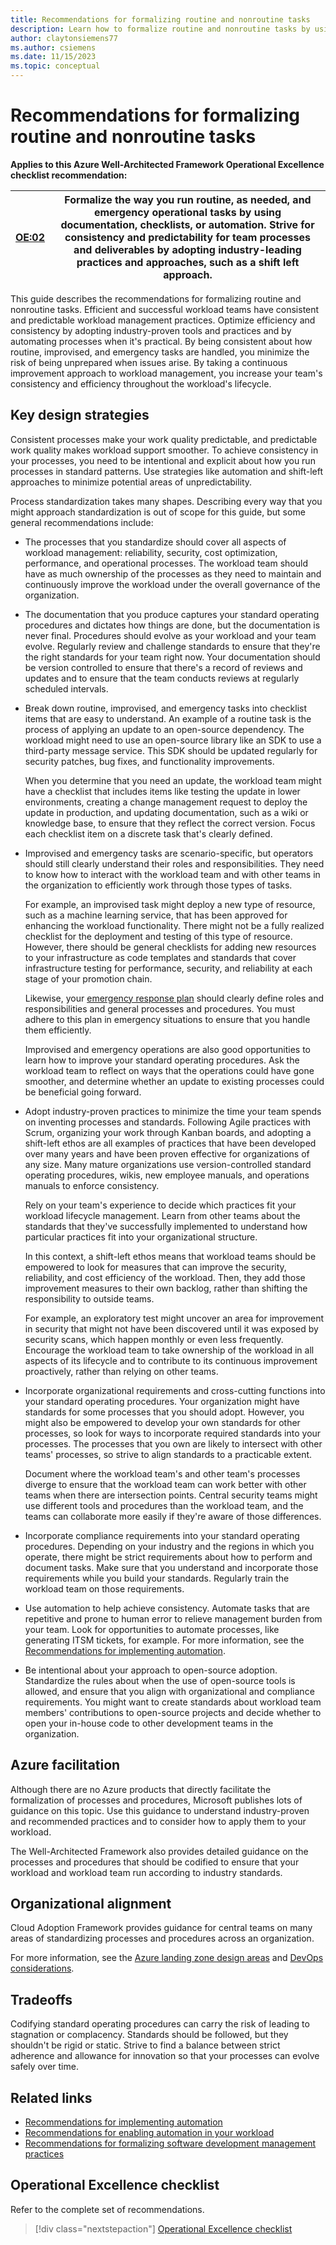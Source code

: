 ```yaml
---
title: Recommendations for formalizing routine and nonroutine tasks
description: Learn how to formalize routine and nonroutine tasks by using documentation, checklists, or automation.
author: claytonsiemens77
ms.author: csiemens
ms.date: 11/15/2023
ms.topic: conceptual
---
```


# Recommendations for formalizing routine and nonroutine tasks

**Applies to this Azure Well-Architected Framework Operational Excellence checklist recommendation:**

|[OE:02](checklist.md)| Formalize the way you run routine, as needed, and emergency operational tasks by using documentation, checklists, or automation. Strive for consistency and predictability for team processes and deliverables by adopting industry-leading practices and approaches, such as a shift left approach. |
|---|---|

This guide describes the recommendations for formalizing routine and nonroutine tasks. Efficient and successful workload teams have consistent and predictable workload management practices. Optimize efficiency and consistency by adopting industry-proven tools and practices and by automating processes when it's practical. By being consistent about how routine, improvised, and emergency tasks are handled, you minimize the risk of being unprepared when issues arise. By taking a continuous improvement approach to workload management, you increase your team's consistency and efficiency throughout the workload's lifecycle.

## Key design strategies

Consistent processes make your work quality predictable, and predictable work quality makes workload support smoother. To achieve consistency in your processes, you need to be intentional and explicit about how you run processes in standard patterns. Use strategies like automation and shift-left approaches to minimize potential areas of unpredictability.

Process standardization takes many shapes. Describing every way that you might approach standardization is out of scope for this guide, but some general recommendations include:

- The processes that you standardize should cover all aspects of workload management: reliability, security, cost optimization, performance, and operational processes. The workload team should have as much ownership of the processes as they need to maintain and continuously improve the workload under the overall governance of the organization.

- The documentation that you produce captures your standard operating procedures and dictates how things are done, but the documentation is never final. Procedures should evolve as your workload and your team evolve. Regularly review and challenge standards to ensure that they're the right standards for your team right now. Your documentation should be version controlled to ensure that there's a record of reviews and updates and to ensure that the team conducts reviews at regularly scheduled intervals.

- Break down routine, improvised, and emergency tasks into checklist items that are easy to understand. An example of a routine task is the process of applying an update to an open-source dependency. The workload might need to use an open-source library like an SDK to use a third-party message service. This SDK should be updated regularly for security patches, bug fixes, and functionality improvements.

   When you determine that you need an update, the workload team might have a checklist that includes items like testing the update in lower environments, creating a change management request to deploy the update in production, and updating documentation, such as a wiki or knowledge base, to ensure that they reflect the correct version. Focus each checklist item on a discrete task that's clearly defined.

- Improvised and emergency tasks are scenario-specific, but operators should still clearly understand their roles and responsibilities. They need to know how to interact with the workload team and with other teams in the organization to efficiently work through those types of tasks.

   For example, an improvised task might deploy a new type of resource, such as a machine learning service, that has been approved for enhancing the workload functionality. There might not be a fully realized checklist for the deployment and testing of this type of resource. However, there should be general checklists for adding new resources to your infrastructure as code templates and standards that cover infrastructure testing for performance, security, and reliability at each stage of your promotion chain.

   Likewise, your [emergency response plan](emergency-response.md) should clearly define roles and responsibilities and general processes and procedures. You must adhere to this plan in emergency situations to ensure that you handle them efficiently.

   Improvised and emergency operations are also good opportunities to learn how to improve your standard operating procedures. Ask the workload team to reflect on ways that the operations could have gone smoother, and determine whether an update to existing processes could be beneficial going forward.

- Adopt industry-proven practices to minimize the time your team spends on inventing processes and standards. Following Agile practices with Scrum, organizing your work through Kanban boards, and adopting a shift-left ethos are all examples of practices that have been developed over many years and have been proven effective for organizations of any size. Many mature organizations use version-controlled standard operating procedures, wikis, new employee manuals, and operations manuals to enforce consistency.

   Rely on your team's experience to decide which practices fit your workload lifecycle management. Learn from other teams about the standards that they've successfully implemented to understand how particular practices fit into your organizational structure.

   In this context, a shift-left ethos means that workload teams should be empowered to look for measures that can improve the security, reliability, and cost efficiency of the workload. Then, they add those improvement measures to their own backlog, rather than shifting the responsibility to outside teams.

   For example, an exploratory test might uncover an area for improvement in security that might not have been discovered until it was exposed by security scans, which happen monthly or even less frequently. Encourage the workload team to take ownership of the workload in all aspects of its lifecycle and to contribute to its continuous improvement proactively, rather than relying on other teams.

- Incorporate organizational requirements and cross-cutting functions into your standard operating procedures. Your organization might have standards for some processes that you should adopt. However, you might also be empowered to develop your own standards for other processes, so look for ways to incorporate required standards into your processes. The processes that you own are likely to intersect with other teams' processes, so strive to align standards to a practicable extent.

   Document where the workload team's and other team's processes diverge to ensure that the workload team can work better with other teams when there are intersection points. Central security teams might use different tools and procedures than the workload team, and the teams can collaborate more easily if they're aware of those differences.

- Incorporate compliance requirements into your standard operating procedures. Depending on your industry and the regions in which you operate, there might be strict requirements about how to perform and document tasks. Make sure that you understand and incorporate those requirements while you build your standards. Regularly train the workload team on those requirements.

- Use automation to help achieve consistency. Automate tasks that are repetitive and prone to human error to relieve management burden from your team. Look for opportunities to automate processes, like generating ITSM tickets, for example. For more information, see the [Recommendations for implementing automation](automate-tasks.md).

- Be intentional about your approach to open-source adoption. Standardize the rules about when the use of open-source tools is allowed, and ensure that you align with organizational and compliance requirements. You might want to create standards about workload team members' contributions to open-source projects and decide whether to open your in-house code to other development teams in the organization.

## Azure facilitation

Although there are no Azure products that directly facilitate the formalization of processes and procedures, Microsoft publishes lots of guidance on this topic. Use this guidance to understand industry-proven and recommended practices and to consider how to apply them to your workload.

The Well-Architected Framework also provides detailed guidance on the processes and procedures that should be codified to ensure that your workload and workload team run according to industry standards.

## Organizational alignment

Cloud Adoption Framework provides guidance for central teams on many areas of standardizing processes and procedures across an organization.

For more information, see the [Azure landing zone design areas](/azure/cloud-adoption-framework/ready/landing-zone/design-areas) and [DevOps considerations](/azure/cloud-adoption-framework/ready/considerations/devops-principles-and-practices).

## Tradeoffs

Codifying standard operating procedures can carry the risk of leading to stagnation or complacency. Standards should be followed, but they shouldn't be rigid or static. Strive to find a balance between strict adherence and allowance for innovation so that your processes can evolve safely over time.

## Related links

- [Recommendations for implementing automation](automate-tasks.md)
- [Recommendations for enabling automation in your workload](enable-automation.md)
- [Recommendations for formalizing software development management practices](formalize-development-practices.md)

## Operational Excellence checklist

Refer to the complete set of recommendations.

> [!div class="nextstepaction"]
> [Operational Excellence checklist](checklist.md)
